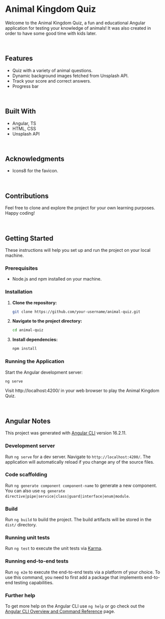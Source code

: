 # Animal Kingdom Quiz

Welcome to the Animal Kingdom Quiz, a fun and educational Angular application for testing your knowledge of animals! It was also created in order to have some good time with kids later.

<br>

## Features

- Quiz with a variety of animal questions.
- Dynamic background images fetched from Unsplash API.
- Track your score and correct answers.
- Progress bar

<br>

## Built With

- Angular, TS
- HTML, CSS
- Unsplash API

<br>

## Acknowledgments

- Icons8 for the favicon.

<br>

## Contributions

Feel free to clone and explore the project for your own learning purposes. Happy coding!

<br>

## Getting Started

These instructions will help you set up and run the project on your local machine.

### Prerequisites

- Node.js and npm installed on your machine.

### Installation

1. **Clone the repository:**

   ```bash
   git clone https://github.com/your-username/animal-quiz.git
   ```

2. **Navigate to the project directory:**

   ```bash
   cd animal-quiz
   ```

3. **Install dependencies:**

   ```bash
   npm install
   ```

### Running the Application

Start the Angular development server:

   ```bash
   ng serve
   ```

Visit http://localhost:4200/ in your web browser to play the Animal Kingdom Quiz.

<br>

## Angular Notes

This project was generated with [Angular CLI](https://github.com/angular/angular-cli) version 16.2.11.

### Development server

Run `ng serve` for a dev server. Navigate to `http://localhost:4200/`. The application will automatically reload if you change any of the source files.

### Code scaffolding

Run `ng generate component component-name` to generate a new component. You can also use `ng generate directive|pipe|service|class|guard|interface|enum|module`.

### Build

Run `ng build` to build the project. The build artifacts will be stored in the `dist/` directory.

### Running unit tests

Run `ng test` to execute the unit tests via [Karma](https://karma-runner.github.io).

### Running end-to-end tests

Run `ng e2e` to execute the end-to-end tests via a platform of your choice. To use this command, you need to first add a package that implements end-to-end testing capabilities.

### Further help

To get more help on the Angular CLI use `ng help` or go check out the [Angular CLI Overview and Command Reference](https://angular.io/cli) page.
